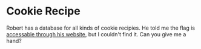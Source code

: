 # Cookie Recipe

Robert has a database for all kinds of cookie recipies. He told me the flag is [accessable through his website](http://chall.2019.redpwn.net:8007/), but I couldn't find it. Can you give me a hand?
